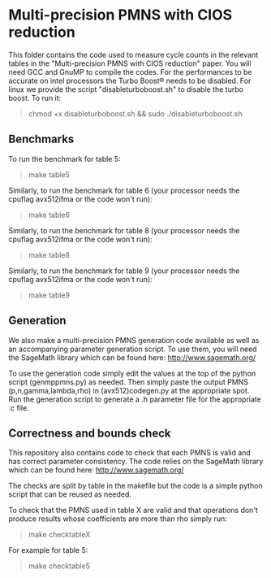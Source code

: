 # Multi-precision PMNS with CIOS reduction

This folder contains the code used to measure cycle counts in the relevant tables in the "Multi-precision PMNS with CIOS reduction" paper. You will need GCC and GnuMP to compile the codes. For the performances to be accurate on intel processors the Turbo Boost® needs to be disabled. For linux we provide the script "disableturboboost.sh" to disable the turbo boost. To run it:
> chmod +x disableturboboost.sh && sudo ./disableturboboost.sh

## Benchmarks
To run the benchmark for table 5:
> make table5

Similarly, to run the benchmark for table 6 (your processor needs the cpuflag avx512ifma or the code won't run):
> make table6

Similarly, to run the benchmark for table 8 (your processor needs the cpuflag avx512ifma or the code won't run):
> make table8

Similarly, to run the benchmark for table 9 (your processor needs the cpuflag avx512ifma or the code won't run):
> make table9

## Generation
We also make a multi-precision PMNS generation code available as well as an accompanying parameter generation script. To use them, you will need the SageMath library which can be found here: http://www.sagemath.org/

To use the generation code simply edit the values at the top of the python script (genmppmns.py) as needed. Then simply paste the output PMNS (p,n,gamma,lambda,rho) in (avx512)codegen.py at the appropriate spot. Run the generation script to generate a .h parameter file for the appropriate .c file.


## Correctness and bounds check
This repository also contains code to check that each PMNS is valid and has correct parameter consistency. The code relies on the SageMath library which can be found here: http://www.sagemath.org/

The checks are split by table in the makefile but the code is a simple python script that can be reused as needed.

To check that the PMNS used in table X are valid and that operations don't produce results whose coefficients are more than rho simply run:
> make checktableX

For example for table 5:
> make checktable5
